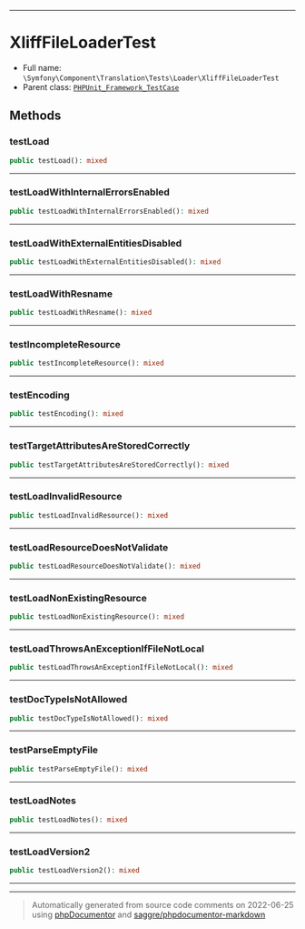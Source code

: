 ***

# XliffFileLoaderTest





* Full name: `\Symfony\Component\Translation\Tests\Loader\XliffFileLoaderTest`
* Parent class: [`PHPUnit_Framework_TestCase`](../../../../../PHPUnit_Framework_TestCase.md)




## Methods


### testLoad



```php
public testLoad(): mixed
```











***

### testLoadWithInternalErrorsEnabled



```php
public testLoadWithInternalErrorsEnabled(): mixed
```











***

### testLoadWithExternalEntitiesDisabled



```php
public testLoadWithExternalEntitiesDisabled(): mixed
```











***

### testLoadWithResname



```php
public testLoadWithResname(): mixed
```











***

### testIncompleteResource



```php
public testIncompleteResource(): mixed
```











***

### testEncoding



```php
public testEncoding(): mixed
```











***

### testTargetAttributesAreStoredCorrectly



```php
public testTargetAttributesAreStoredCorrectly(): mixed
```











***

### testLoadInvalidResource



```php
public testLoadInvalidResource(): mixed
```











***

### testLoadResourceDoesNotValidate



```php
public testLoadResourceDoesNotValidate(): mixed
```











***

### testLoadNonExistingResource



```php
public testLoadNonExistingResource(): mixed
```











***

### testLoadThrowsAnExceptionIfFileNotLocal



```php
public testLoadThrowsAnExceptionIfFileNotLocal(): mixed
```











***

### testDocTypeIsNotAllowed



```php
public testDocTypeIsNotAllowed(): mixed
```











***

### testParseEmptyFile



```php
public testParseEmptyFile(): mixed
```











***

### testLoadNotes



```php
public testLoadNotes(): mixed
```











***

### testLoadVersion2



```php
public testLoadVersion2(): mixed
```











***


***
> Automatically generated from source code comments on 2022-06-25 using [phpDocumentor](http://www.phpdoc.org/) and [saggre/phpdocumentor-markdown](https://github.com/Saggre/phpDocumentor-markdown)
